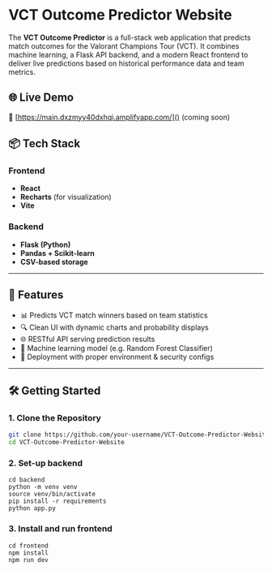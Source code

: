 # VCT Outcome Predictor Website

The **VCT Outcome Predictor** is a full-stack web application that predicts match outcomes for the Valorant Champions Tour (VCT). It combines machine learning, a Flask API backend, and a modern React frontend to deliver live predictions based on historical performance data and team metrics.

## 🌐 Live Demo

🔗 [https://main.dxzmyy40dxhqi.amplifyapp.com/]() (coming soon)

## 📦 Tech Stack

### Frontend
- **React**
- **Recharts** (for visualization)
- **Vite**

### Backend
- **Flask (Python)**
- **Pandas + Scikit-learn**
- **CSV-based storage**

---

## 🚀 Features

- 📊 Predicts VCT match winners based on team statistics
- 🔍 Clean UI with dynamic charts and probability displays
- 🌐 RESTful API serving prediction results
- 🧠 Machine learning model (e.g. Random Forest Classifier)
- 🔐 Deployment with proper environment & security configs

---

## 🛠️ Getting Started

### 1. Clone the Repository

```bash
git clone https://github.com/your-username/VCT-Outcome-Predictor-Website.git
cd VCT-Outcome-Predictor-Website
```

### 2. Set-up backend
```
cd backend
python -m venv venv
source venv/bin/activate
pip install -r requirements
python app.py
```

### 3. Install and run frontend

```
cd frontend
npm install
npm run dev
```







